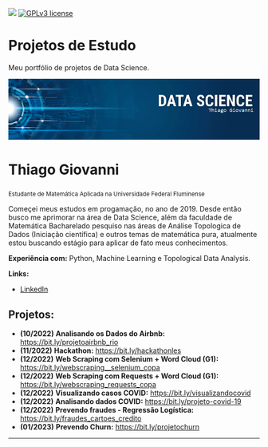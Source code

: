 [![](https://img.shields.io/badge/python-3.7+-blue.svg)](https://www.python.org/downloads/release/python-365/) [![GPLv3 license](https://img.shields.io/badge/License-GPLv3-blue.svg)](http://perso.crans.org/besson/LICENSE.html) 


# Projetos de Estudo
Meu portfólio de projetos de Data Science.



<p align="center">
  <img src="banner.png" >
</p>

# Thiago Giovanni
<sub>Estudante de Matemática Aplicada na Universidade Federal Fluminense</sub>

Começei meus estudos em progamação, no ano de 2019. Desde então busco me aprimorar na área de Data Science, além da faculdade de Matemática Bacharelado pesquiso nas áreas de Análise Topologica de Dados (Iniciação científica) e outros temas de matemática pura, atualmente estou buscando estágio para aplicar de fato meus conhecimentos.

**Experiência com:** Python, Machine Learning e Topological Data Analysis.

**Links:**
* [LinkedIn](https://www.linkedin.com/in/thiagogiovanni)

## Projetos:


* **(10/2022)** **Analisando os Dados do Airbnb:** https://bit.ly/projetoairbnb_rio
* **(11/2022)** **Hackathon:** https://bit.ly/hackathonles
* **(12/2022)** **Web Scraping com Selenium + Word Cloud (G1):** https://bit.ly/webscraping__selenium_copa
* **(12/2022)** **Web Scraping com Requests + Word Cloud (G1):** https://bit.ly/webscraping_requests_copa
* **(12/2022)** **Visualizando casos COVID:** https://bit.ly/visualizandocovid
* **(12/2022)** **Analisando dados COVID:** https://bit.ly/projeto-covid-19
* **(12/2022)** **Prevendo fraudes - Regressão Logística:** https://bit.ly/fraudes_cartoes_credito
* **(01/2023)** **Prevendo Churn:** https://bit.ly/projetochurn
---




